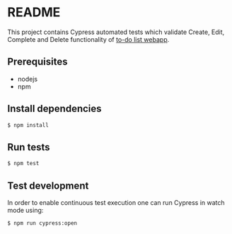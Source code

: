 # README

This project contains Cypress automated tests which validate Create, Edit, Complete and Delete functionality of [to-do list webapp](https://todomvc.com/examples/angular2/).

## Prerequisites

* nodejs
* npm

## Install dependencies

```bash
$ npm install
```

## Run tests

```bash
$ npm test
```

## Test development

In order to enable continuous test execution one can run Cypress in watch mode using:

```bash
$ npm run cypress:open
```
